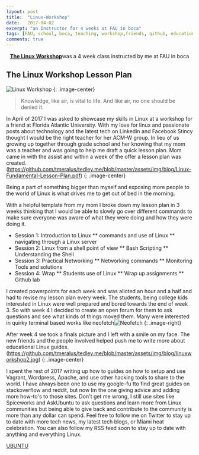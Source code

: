 ```yaml
---
layout: post
title:  "Linux-Workshop"
date:   2017-04-02
excerpt: "an Instructor for 4 weeks at FAU in boca"
tags: [FAU, school, boca, teaching, workshop,friends, github, education]
comments: true
---
```


<center><a href="https://github.com/tmeralus/Linux-Workshop"><b>The Linux Workshop</b></a>was a 4 week class instructed by me at FAU in boca</center>

## The Linux Workshop Lesson Plan
![Linux Workshop](https://github.com/tmeralus/tedley.me/blob/master/assets/img/blog/linux-workshop.jpg)
{: .image-center}

> Knowledge, like air, is vital to life. And like air, no one should be denied it.


In April of 2017 I was asked to showcase my skills in Linux at a workshop for a friend at Florida Atlantic University. With my love for linux and passionate posts about technology and the latest tech on Linkedin and Facebook Stincy thought I would be the right teacher for her ACM-W group. In lieu of us growing up together through grade school and her knowing that my mom was a teacher and was going to help me draft a quick lesson plan. Mom came in with the assist and within a week of the offer a lesson plan was created.
(https://github.com/tmeralus/tedley.me/blob/master/assets/img/blog/Linux-Fundamental-Lesson-Plan.pdf)
{: .image-center}

Being a part of something bigger than myself and exposing more people to the world of Linux is what
drives me to get out of bed in the morning.

With a helpful template from my mom I broke down my lesson plan in 3 weeks thinking that I would be able to slowly go over different commands to make sure everyone was aware of what they were doing
and how they were doing it.

* Session 1: Introduction to Linux
** commands and use of Linux
** navigating through a Linux server
* Session 2: Linux from a shell point of view
** Bash Scripting
** Understanding the Shell
* Session 3: Practical Networking
** Networking commands
** Monitoring Tools and solutions
* Session 4: Wrap
** Students use of Linux
** Wrap up assignments
** Github lab


I created powerpoints for each week and was alloted an hour and a half and had to revise my lesson plan every week. The students, being college kids interested in Linux were well prepared and bored towards the end of week 3. So with week 4 I decided to create an open forum for them to ask questions and see what kinds of things moved them. Many were interested in quirky terminal based works like neofetch![Neofetch](https://github.com/tmeralus/tedley.me/blob/master/assets/img/blog/neofetch.png)
{: .image-right}


After week 4 we took a finals picture and I left with a smile on my face. The new friends and the people involved helped push me to write more about educational Linux guides.
(https://github.com/tmeralus/tedley.me/blob/master/assets/img/blog/linuxworkshop2.jpg)
{: .image-center}

I spent the rest of 2017 writing up how to guides on how to setup and use Vagrant, Wordpress, Apache, and use other hacking tools to share to the world. I have always been one to use my google-fu tto find great guides on stackoverflow and reddit, but now Im the one giving advice and adding more how-to's to those sites. Don't get me wrong, I still use sites like Spiceworks and AskUbuntu to ask questions and learn more from Linux communities but being able to give back and contribute to the community is more than any dollar can spend. Feel free to follow me on Twitter to stay up to date with more tech news, my latest tech blogs, or Miami heat celebration. You can also follow my RSS feed soon to stay up to date with anything and everything Linux.




<div markdown="0"><a href="https://www.huffingtonpost.com/reverend-william-e-flippin-jr/ubuntu-applying-african-p_b_1243904.html" class="btn">UBUNTU</a></div>
